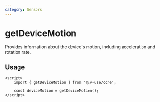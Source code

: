 ```yaml
---
category: Sensors
---
```


# getDeviceMotion

Provides information about the device's motion, including acceleration and
rotation rate.

## Usage

```svelte
<script>
	import { getDeviceMotion } from '@sv-use/core';

	const deviceMotion = getDeviceMotion();
</script>
```
